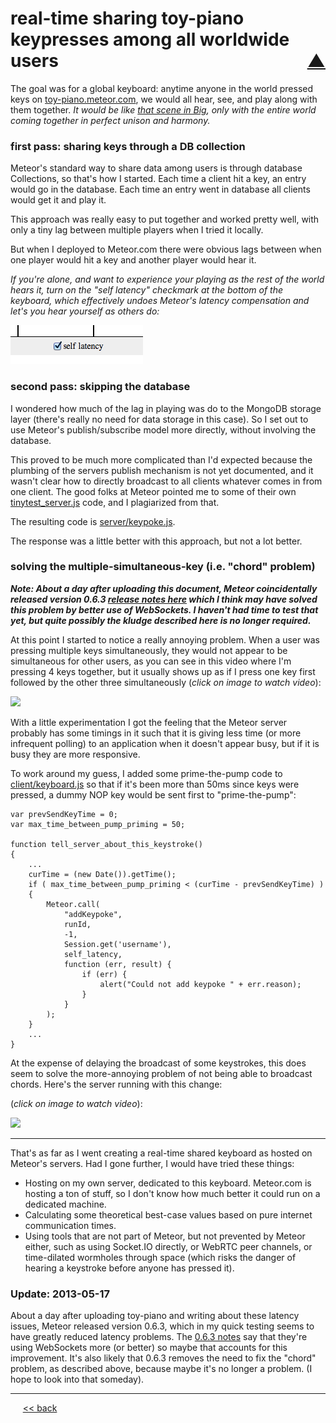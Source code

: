 real-time sharing toy-piano keypresses among all worldwide users <span style="float:right;"> [&#x25B2;](../README.md#interesting-bits)</span>
===============

The goal was for a global keyboard: anytime anyone in the world pressed keys on [toy-piano.meteor.com](http://toy-piano.meteor.com/), we would all hear, see, and play along with them together. *It would be like [that scene in Big](http://www.youtube.com/watch?v=0Yu62StlsMY), only with the entire world coming together in perfect unison and harmony.*

### first pass: sharing keys through a DB collection

Meteor's standard way to share data among users is through database Collections, so that's how I started. Each time a client hit a key, an entry would go in the database. Each time an entry went in database all clients would get it and play it.

This approach was really easy to put together and worked pretty well, with only a tiny lag between multiple players when I tried it locally.

But when I deployed to Meteor.com there were obvious lags between when one player would hit a key and another player would hear it.

*If you're alone, and want to experience your playing as the rest of the world hears it, turn on the "self latency" checkmark at the bottom of the keyboard, which effectively undoes Meteor's latency compensation and let's you hear yourself as others do:*

![](https://github.com/BrentNoorda/toy-piano/blob/master/SLIDES/selflatency.png?raw=true)

### second pass: skipping the database

I wondered how much of the lag in playing was do to the MongoDB storage layer (there's really no need for data storage in this case). So I set out to use Meteor's publish/subscribe model more directly, without involving the database.

This proved to be much more complicated than I'd expected because the plumbing of the servers publish mechanism is not yet documented, and it wasn't clear how to directly broadcast to all clients whatever comes in from one client. The good folks at Meteor pointed me to some of their own [tinytest_server.js](https://github.com/meteor/meteor/blob/master/packages/tinytest/tinytest_server.js) code, and I plagiarized from that.

The resulting code is [server/keypoke.js](https://github.com/BrentNoorda/toy-piano/blob/master/server/keypoke.js).

The response was a little better with this approach, but not a lot better.

<a name="chord"></a>
### solving the multiple-simultaneous-key (i.e. "chord" problem)

__*Note: About a day after uploading this document, Meteor coincidentally released version 0.6.3 [release notes here](http://meteor.com/blog/2013/05/15/meteor-063-websockets-mongodb-24-coffee-162-synthetic-tap-events) which I think may have solved this problem by better use of WebSockets. I haven't had time to test that yet, but quite possibly the kludge described here is no longer required.*__

At this point I started to notice a really annoying problem. When a user was pressing multiple keys simultaneously, they would not appear to be simultaneous for other users, as you can see in this video where I'm pressing 4 keys together, but it usually shows up as if I press one key first followed by the other three simultaneously (*click on image to watch video*):

[![](http://img.youtube.com/vi/zLVwyMev8DE/0.jpg)](http://www.youtube.com/watch?v=zLVwyMev8DE)

With a little experimentation I got the feeling that the Meteor server probably has some timings in it such that it is giving less time (or more infrequent polling) to an application when it doesn't appear busy, but if it is busy they are more responsive.

To work around my guess, I added some prime-the-pump code to [client/keyboard.js](https://github.com/BrentNoorda/toy-piano/blob/master/client/keyboard/keyboard.js) so that if it's been more than 50ms since keys were pressed, a dummy NOP key would be sent first to "prime-the-pump":

    var prevSendKeyTime = 0;
    var max_time_between_pump_priming = 50;

    function tell_server_about_this_keystroke()
    {
        ...
        curTime = (new Date()).getTime();
        if ( max_time_between_pump_priming < (curTime - prevSendKeyTime) )
        {
            Meteor.call(
                "addKeypoke",
                runId,
                -1,
                Session.get('username'),
                self_latency,
                function (err, result) {
                    if (err) {
                        alert("Could not add keypoke " + err.reason);
                    }
                }
            );
        }
        ...
    }

At the expense of delaying the broadcast of some keystrokes, this does seem to solve the more-annoying problem of not being able to broadcast chords.  Here's the server running with this change:

(*click on image to watch video*):

[![](http://img.youtube.com/vi/bIL1qw_C6nM/0.jpg)](http://www.youtube.com/watch?v=bIL1qw_C6nM)

------

That's as far as I went creating a real-time shared keyboard as hosted on Meteor's servers. Had I gone further, I would have tried these things:

* Hosting on my own server, dedicated to this keyboard. Meteor.com is hosting a ton of stuff, so I don't know how much better it could run on a dedicated machine.
* Calculating some theoretical best-case values based on pure internet communication times.
* Using tools that are not part of Meteor, but not prevented by Meteor either, such as using Socket.IO directly, or WebRTC peer channels, or time-dilated wormholes through space (which risks the danger of hearing a keystroke before anyone has pressed it).

### Update: 2013-05-17

About a day after uploading toy-piano and writing about these latency issues, Meteor released version 0.6.3, which in my quick testing seems to have greatly reduced latency problems. The [0.6.3 notes](http://meteor.com/blog/2013/05/15/meteor-063-websockets-mongodb-24-coffee-162-synthetic-tap-events) say that they're using WebSockets more (or better) so maybe that accounts for this improvement. It's also likely that 0.6.3 removes the need to fix the "chord" problem, as described above, because maybe it's no longer a problem. (I hope to look into that someday).

------

&nbsp;&nbsp;&nbsp;&nbsp; [&lt;&lt; back](../README.md#interesting-bits)